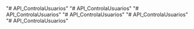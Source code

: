 "# API_ControlaUsuarios" 
"# API_ControlaUsuarios" 
"# API_ControlaUsuarios" 
"# API_ControlaUsuarios" 
"# API_ControlaUsuarios" 
"# API_ControlaUsuarios" 
